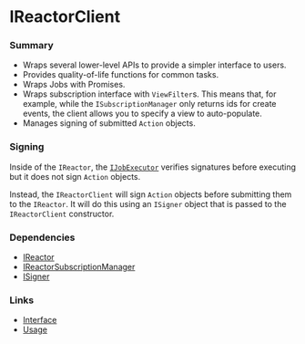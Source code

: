 # IReactorClient

### Summary

- Wraps several lower-level APIs to provide a simpler interface to users.
- Provides quality-of-life functions for common tasks.
- Wraps Jobs with Promises.
- Wraps subscription interface with `ViewFilter`s. This means that, for example, while the `ISubscriptionManager` only returns ids for create events, the client allows you to specify a view to auto-populate.
- Manages signing of submitted `Action` objects.

### Signing

Inside of the `IReactor`, the [`IJobExecutor`](../Jobs/index.md) verifies signatures before executing but it does not sign `Action` objects.

Instead, the `IReactorClient` will sign `Action` objects before submitting them to the `IReactor`. It will do this using an `ISigner` object that is passed to the `IReactorClient` constructor.

### Dependencies

- [IReactor](../Reactor/index.md)
- [IReactorSubscriptionManager](../Subscriptions/index.md)
- [ISigner](signer.md)

### Links

- [Interface](interface.md)
- [Usage](usage.md)
